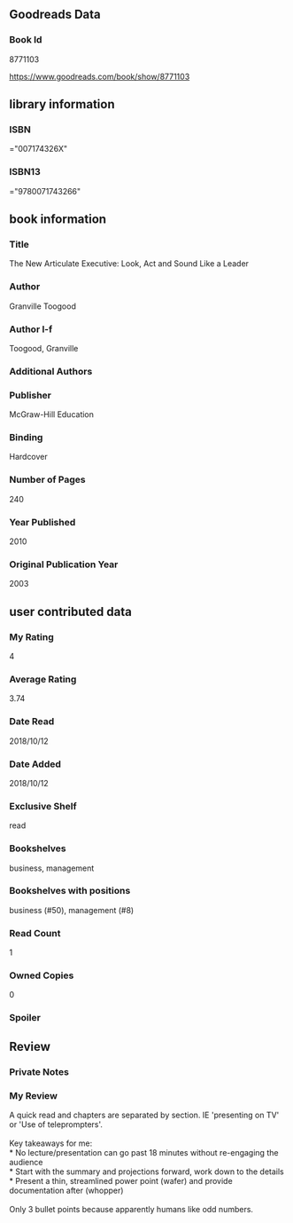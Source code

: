 <!-- This template shows how to bulk convert all columns of data into one markdown file -->
<!-- caveat: KeyError if there's a mismatch. Empty values output nothing -->

## Goodreads Data

### Book Id 

8771103

https://www.goodreads.com/book/show/8771103

## library information

### ISBN 
="007174326X"

### ISBN13 
="9780071743266"

## book information

### Title
The New Articulate Executive: Look, Act and Sound Like a Leader

### Author 
Granville Toogood

### Author l-f 
Toogood, Granville

### Additional Authors


### Publisher 
McGraw-Hill Education

### Binding
Hardcover

### Number of Pages
240

### Year Published
2010

### Original Publication Year 
2003

## user contributed data

### My Rating
4

### Average Rating
3.74

### Date Read
2018/10/12

### Date Added
2018/10/12

### Exclusive Shelf
read

### Bookshelves
business, management

### Bookshelves with positions
business (#50), management (#8)

### Read Count
1

### Owned Copies
0

### Spoiler 


## Review

### Private Notes


### My Review
A quick read and chapters are separated by section. IE 'presenting on TV' or 'Use of teleprompters'.<br/><br/>Key takeaways for me:<br/>* No lecture/presentation can go past 18 minutes without re-engaging the audience<br/>* Start with the summary and projections forward, work down to the details<br/>* Present a thin, streamlined power point (wafer) and provide documentation after (whopper)<br/><br/>Only 3 bullet points because apparently humans like odd numbers.